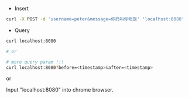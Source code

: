 

- Insert 

```bash
curl -X POST -d 'username=peter&message=你妈叫你吃饭' 'localhost:8080'
```


- Query 

```bash
curl localhost:8080

# or

# more query param !!!
curl localhost:8080?before=<timestamp>&after=<timestamp>

```

or

Input "localhost:8080" into chrome browser.